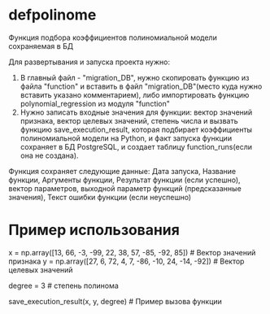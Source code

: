 # defpolinome

Функция подбора коэффициентов полиномиальной модели сохраняемая в БД

Для развертывания и запуска проекта нужно:
1) В главный файл - "migration_DB", нужно скопировать функцию из файла "function" и вставить в файл "migration_DB"(место куда нужно вставить указано комментарием), либо импортировать функцию polynomial_regression из модуля "function"
2) Нужно записать входные значения для функции: вектор значений признака, вектор целевых значений, степень числа и вызвать функцию save_execution_result, которая подбирает коэффициенты полиномиальной модели на Python, и факт запуска функции сохраняет в БД PostgreSQL, и создает таблицу function_runs(если она не создана).

 
Функция сохраняет следующие данные: Дата запуска, Название функции, Аргументы функции, Результат функции (если успешно), вектор параметров, выходной параметр функций (предсказанные значения), Текст ошибки функции (если неуспешно)


# Пример использования
x = np.array([13, 66, -3, -99, 22, 38, 57, -85, -92, 85])  # Вектор значений признака
y = np.array([27, 6, 72, 4, 7, -86, -10, 24, -14, -92])  # Вектор целевых значений

degree = 3  # степень полинома

save_execution_result(x, y, degree) # Пример вызова функции
